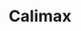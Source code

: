 ---
title: "Calimax"
url: /playas-de-rosarito/calimax-boulevard-benito-juarez-garcia/
shop: supermercado
---